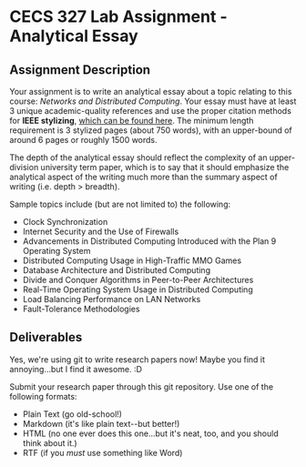 # CECS 327 Lab Assignment - Analytical Essay 

## Assignment Description
Your assignment is to write an analytical essay about a topic relating to this course: *Networks and Distributed Computing*. Your essay must have at least 3 unique academic-quality references and use the proper citation methods for **IEEE stylizing**, [which can be found here](https://ieee-dataport.org/sites/default/files/analysis/27/IEEE%20Citation%20Guidelines.pdf). The minimum length requirement is 3 stylized pages (about 750 words), with an upper-bound of around 6 pages or roughly 1500 words.

The depth of the analytical essay should reflect the complexity of an upper-division university term paper, which is to say that it should emphasize the analytical aspect of the writing much more than the summary aspect of writing (i.e. depth > breadth). 

Sample topics include (but are not limited to) the following:

* Clock Synchronization
* Internet Security and the Use of Firewalls
* Advancements in Distributed Computing Introduced with the Plan 9 Operating System
* Distributed Computing Usage in High-Traffic MMO Games
* Database Architecture and Distributed Computing
* Divide and Conquer Algorithms in Peer-to-Peer Architectures
* Real-Time Operating System Usage in Distributed Computing
* Load Balancing Performance on LAN Networks 
* Fault-Tolerance Methodologies

## Deliverables
Yes, we're using git to write research papers now! Maybe you find it annoying...but I find it awesome. :D

Submit your research paper through this git repository. Use one of the following formats:
* Plain Text (go old-school!)
* Markdown (it's like plain text--but better!)
* HTML (no one ever does this one...but it's neat, too, and you should think about it.)
* RTF (if you *must* use something like Word)
